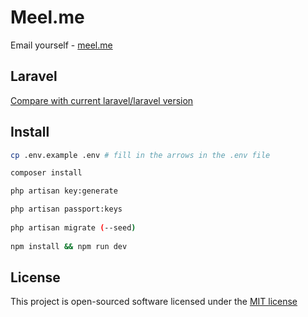 # Meel.me
Email yourself - [meel.me](https://meel.me)

## Laravel
[Compare with current laravel/laravel version](https://github.com/laravel/laravel/compare/5da2d13b04ede450120affdd46c0cbe3a2fe54ef...master)

## Install
```bash
cp .env.example .env # fill in the arrows in the .env file

composer install

php artisan key:generate

php artisan passport:keys
 
php artisan migrate (--seed)
 
npm install && npm run dev
```

## License

This project is open-sourced software licensed under the [MIT license](http://opensource.org/licenses/MIT)
